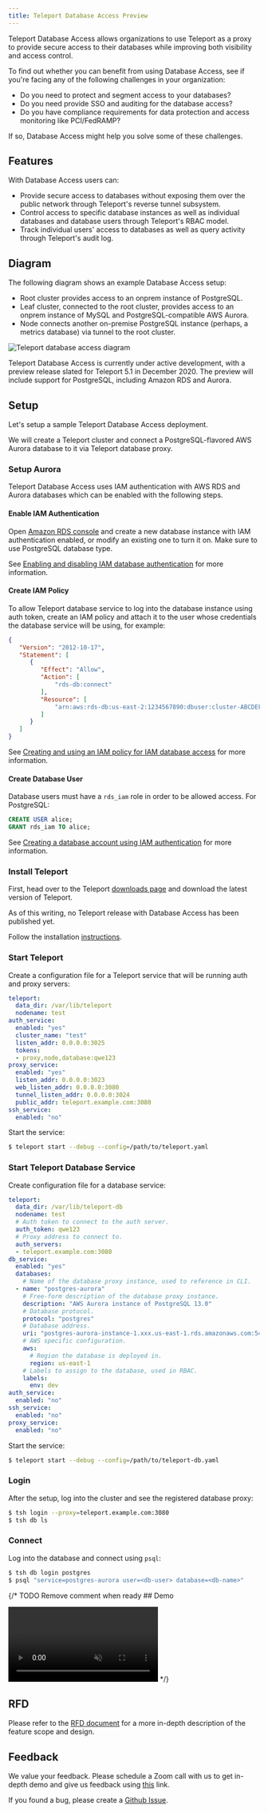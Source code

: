 ```yaml
---
title: Teleport Database Access Preview
---
```


Teleport Database Access allows organizations to use Teleport as a proxy to
provide secure access to their databases while improving both visibility and
access control.

To find out whether you can benefit from using Database Access, see if you're
facing any of the following challenges in your organization:

* Do you need to protect and segment access to your databases?
* Do you need provide SSO and auditing for the database access?
* Do you have compliance requirements for data protection and access monitoring
  like PCI/FedRAMP?

If so, Database Access might help you solve some of these challenges.

## Features

With Database Access users can:

* Provide secure access to databases without exposing them over the public
  network through Teleport's reverse tunnel subsystem.
* Control access to specific database instances as well as individual
  databases and database users through Teleport's RBAC model.
* Track individual users' access to databases as well as query activity
  through Teleport's audit log.

## Diagram

The following diagram shows an example Database Access setup:

* Root cluster provides access to an onprem instance of PostgreSQL.
* Leaf cluster, connected to the root cluster, provides access to an
  onprem instance of MySQL and PostgreSQL-compatible AWS Aurora.
* Node connects another on-premise PostgreSQL instance (perhaps, a
  metrics database) via tunnel to the root cluster.

![Teleport database access diagram](../../img/dbaccess.svg)

<Admonition type="tip" title="info">
Teleport Database Access is currently under active development, with a
preview release slated for Teleport 5.1 in December 2020. The preview
will include support for PostgreSQL, including Amazon RDS and Aurora.
</Admonition>

## Setup

Let's setup a sample Teleport Database Access deployment.

We will create a Teleport cluster and connect a PostgreSQL-flavored AWS Aurora
database to it via Teleport database proxy.

### Setup Aurora

Teleport Database Access uses IAM authentication with AWS RDS and Aurora
databases which can be enabled with the following steps.

#### Enable IAM Authentication

Open [Amazon RDS console](https://console.aws.amazon.com/rds/) and create a new
database instance with IAM authentication enabled, or modify an existing one to
turn it on. Make sure to use PostgreSQL database type.

See [Enabling and disabling IAM database authentication](https://docs.aws.amazon.com/AmazonRDS/latest/AuroraUserGuide/UsingWithRDS.IAMDBAuth.Enabling.html)
for more information.

#### Create IAM Policy

To allow Teleport database service to log into the database instance using auth
token, create an IAM policy and attach it to the user whose credentials the
database service will be using, for example:

```json
{
   "Version": "2012-10-17",
   "Statement": [
      {
         "Effect": "Allow",
         "Action": [
             "rds-db:connect"
         ],
         "Resource": [
             "arn:aws:rds-db:us-east-2:1234567890:dbuser:cluster-ABCDEFGHIJKL01234/*"
         ]
      }
   ]
}
```

See [Creating and using an IAM policy for IAM database access](https://docs.aws.amazon.com/AmazonRDS/latest/AuroraUserGuide/UsingWithRDS.IAMDBAuth.IAMPolicy.html)
for more information.

#### Create Database User

Database users must have a `rds_iam` role in order to be allowed access. For
PostgreSQL:

```sql
CREATE USER alice;
GRANT rds_iam TO alice;
```

See [Creating a database account using IAM authentication](https://docs.aws.amazon.com/AmazonRDS/latest/AuroraUserGuide/UsingWithRDS.IAMDBAuth.DBAccounts.html)
for more information.

### Install Teleport

First, head over to the Teleport [downloads page](https://gravitational.com/teleport/download/)
and download the latest version of Teleport.

<Admonition type="warning">
As of this writing, no Teleport release with Database Access has been
published yet.
</Admonition>

Follow the installation [instructions](https://gravitational.com/teleport/docs/installation/).

### Start Teleport

Create a configuration file for a Teleport service that will be running
auth and proxy servers:

```yaml
teleport:
  data_dir: /var/lib/teleport
  nodename: test
auth_service:
  enabled: "yes"
  cluster_name: "test"
  listen_addr: 0.0.0.0:3025
  tokens:
  - proxy,node,database:qwe123
proxy_service:
  enabled: "yes"
  listen_addr: 0.0.0.0:3023
  web_listen_addr: 0.0.0.0:3080
  tunnel_listen_addr: 0.0.0.0:3024
  public_addr: teleport.example.com:3080
ssh_service:
  enabled: "no"
```

Start the service:

```sh
$ teleport start --debug --config=/path/to/teleport.yaml
```

### Start Teleport Database Service

Create configuration file for a database service:

```yaml
teleport:
  data_dir: /var/lib/teleport-db
  nodename: test
  # Auth token to connect to the auth server.
  auth_token: qwe123
  # Proxy address to connect to.
  auth_servers:
  - teleport.example.com:3080
db_service:
  enabled: "yes"
  databases:
    # Name of the database proxy instance, used to reference in CLI.
  - name: "postgres-aurora"
    # Free-form description of the database proxy instance.
    description: "AWS Aurora instance of PostgreSQL 13.0"
    # Database protocol.
    protocol: "postgres"
    # Database address.
    uri: "postgres-aurora-instance-1.xxx.us-east-1.rds.amazonaws.com:5432"
    # AWS specific configuration.
    aws:
      # Region the database is deployed in.
      region: us-east-1
    # Labels to assign to the database, used in RBAC.
    labels:
      env: dev
auth_service:
  enabled: "no"
ssh_service:
  enabled: "no"
proxy_service:
  enabled: "no"
```

Start the service:

```sh
$ teleport start --debug --config=/path/to/teleport-db.yaml
```

### Login

After the setup, log into the cluster and see the registered database proxy:

```sh
$ tsh login --proxy=teleport.example.com:3080
$ tsh db ls
```

### Connect

Log into the database and connect using `psql`:

```sh
$ tsh db login postgres
$ psql "service=postgres-aurora user=<db-user> database=<db-name>"
```

{/* TODO Remove comment when ready ## Demo

<video autoPlay loop muted playsInline controls>
  <source src="/video/dbaccessdemo.mp4" type="video/mp4" />
  <source src="/video/dbaccessdemo.webm" type="video/webm" />
Your browser does not support the video tag.
</video> */}

## RFD

Please refer to the [RFD document](https://github.com/gravitational/teleport/blob/roman/rfd/dba/rfd/0011-database-access.md)
for a more in-depth description of the feature scope and design.

## Feedback

We value your feedback. Please schedule a Zoom call with us to get in-depth
demo and give us feedback using [this](https://calendly.com/benarent/teleport-database-access?month=2020-11)
link.

If you found a bug, please create a [Github
Issue](https://github.com/gravitational/teleport/issues/new/choose).
